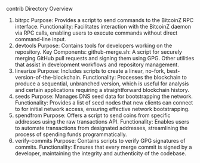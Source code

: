 contrib Directory Overview
1. bitrpc
Purpose: Provides a script to send commands to the BitcoinZ RPC interface.
Functionality: Facilitates interaction with the BitcoinZ daemon via RPC calls, enabling users to execute commands without direct command-line input.
2. devtools
Purpose: Contains tools for developers working on the repository.
Key Components:
github-merge.sh: A script for securely merging GitHub pull requests and signing them using GPG.
Other utilities that assist in development workflows and repository management.
3. linearize
Purpose: Includes scripts to create a linear, no-fork, best-version-of-the-blockchain.
Functionality: Processes the blockchain to produce a sequential, unbranched version, which is useful for analysis and certain applications requiring a straightforward blockchain history.
4. seeds
Purpose: Manages DNS seed data for bootstrapping the network.
Functionality: Provides a list of seed nodes that new clients can connect to for initial network access, ensuring effective network bootstrapping.
5. spendfrom
Purpose: Offers a script to send coins from specific addresses using the raw transactions API.
Functionality: Enables users to automate transactions from designated addresses, streamlining the process of spending funds programmatically.
6. verify-commits
Purpose: Contains scripts to verify GPG signatures of commits.
Functionality: Ensures that every merge commit is signed by a developer, maintaining the integrity and authenticity of the codebase.
